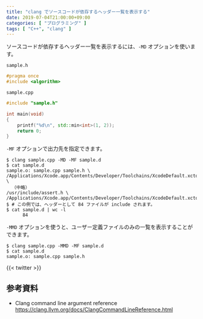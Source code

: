 ```yaml
---
title: "clang でソースコードが依存するヘッダー一覧を表示する"
date: 2019-07-04T21:00:00+09:00
categories: [ "プログラミング" ]
tags: [ "C++", "clang" ]
---
```


ソースコードが依存するヘッダー一覧を表示するには、`-MD` オプションを使います。

`sample.h`
```cpp
#pragma once
#include <algorithm>
```

`sample.cpp`
```cpp
#include "sample.h"

int main(void)
{
    printf("%d\n", std::min<int>(1, 2));
    return 0;
}
```

`-MF` オプションで出力先を指定できます。

```shell
$ clang sample.cpp -MD -MF sample.d
$ cat sample.d
sample.o: sample.cpp sample.h \
/Applications/Xcode.app/Contents/Developer/Toolchains/XcodeDefault.xctoolchain/usr/include/c++/v1/algorithm \
  （中略）
/usr/include/assert.h \
/Applications/Xcode.app/Contents/Developer/Toolchains/XcodeDefault.xctoolchain/usr/include/c++/v1/atomic
$ # この例では、ヘッダーとして 84 ファイルが include されます。
$ cat sample.d | wc -l
      84
```

`-MMD` オプションを使うと、ユーザー定義ファイルのみの一覧を表示することができます。

```shell
$ clang sample.cpp -MMD -MF sample.d
$ cat sample.d
sample.o: sample.cpp sample.h
```

{{< twitter >}}

## 参考資料

- Clang command line argument reference<br />
  <span style="word-break: break-all;">
  https://clang.llvm.org/docs/ClangCommandLineReference.html
  </span>
